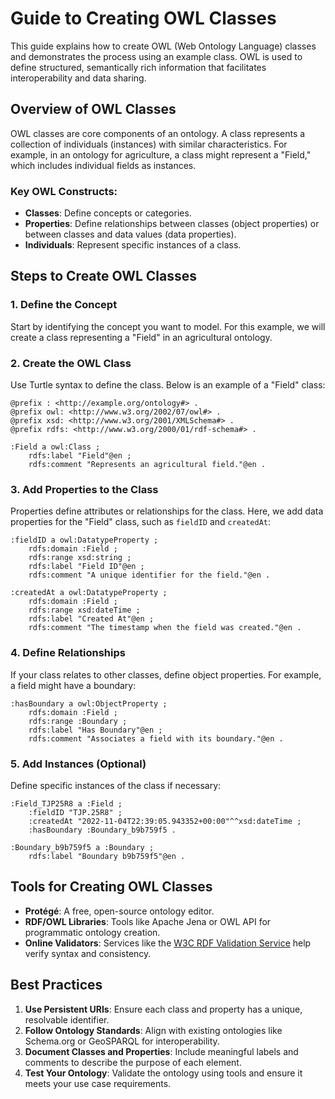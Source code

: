 # Guide to Creating OWL Classes

This guide explains how to create OWL (Web Ontology Language) classes and demonstrates the process using an example class. OWL is used to define structured, semantically rich information that facilitates interoperability and data sharing.

## Overview of OWL Classes

OWL classes are core components of an ontology. A class represents a collection of individuals (instances) with similar characteristics. For example, in an ontology for agriculture, a class might represent a "Field," which includes individual fields as instances.

### Key OWL Constructs:
- **Classes**: Define concepts or categories.
- **Properties**: Define relationships between classes (object properties) or between classes and data values (data properties).
- **Individuals**: Represent specific instances of a class.

## Steps to Create OWL Classes

### 1. Define the Concept
Start by identifying the concept you want to model. For this example, we will create a class representing a "Field" in an agricultural ontology.

### 2. Create the OWL Class
Use Turtle syntax to define the class. Below is an example of a "Field" class:

```ttl
@prefix : <http://example.org/ontology#> .
@prefix owl: <http://www.w3.org/2002/07/owl#> .
@prefix xsd: <http://www.w3.org/2001/XMLSchema#> .
@prefix rdfs: <http://www.w3.org/2000/01/rdf-schema#> .

:Field a owl:Class ;
    rdfs:label "Field"@en ;
    rdfs:comment "Represents an agricultural field."@en .
```

### 3. Add Properties to the Class
Properties define attributes or relationships for the class. Here, we add data properties for the "Field" class, such as `fieldID` and `createdAt`:

```ttl
:fieldID a owl:DatatypeProperty ;
    rdfs:domain :Field ;
    rdfs:range xsd:string ;
    rdfs:label "Field ID"@en ;
    rdfs:comment "A unique identifier for the field."@en .

:createdAt a owl:DatatypeProperty ;
    rdfs:domain :Field ;
    rdfs:range xsd:dateTime ;
    rdfs:label "Created At"@en ;
    rdfs:comment "The timestamp when the field was created."@en .
```

### 4. Define Relationships
If your class relates to other classes, define object properties. For example, a field might have a boundary:

```ttl
:hasBoundary a owl:ObjectProperty ;
    rdfs:domain :Field ;
    rdfs:range :Boundary ;
    rdfs:label "Has Boundary"@en ;
    rdfs:comment "Associates a field with its boundary."@en .
```

### 5. Add Instances (Optional)
Define specific instances of the class if necessary:

```ttl
:Field_TJP25R8 a :Field ;
    :fieldID "TJP.25R8" ;
    :createdAt "2022-11-04T22:39:05.943352+00:00"^^xsd:dateTime ;
    :hasBoundary :Boundary_b9b759f5 .

:Boundary_b9b759f5 a :Boundary ;
    rdfs:label "Boundary b9b759f5"@en .
```

## Tools for Creating OWL Classes
- **Protégé**: A free, open-source ontology editor.
- **RDF/OWL Libraries**: Tools like Apache Jena or OWL API for programmatic ontology creation.
- **Online Validators**: Services like the [W3C RDF Validation Service](https://www.w3.org/RDF/Validator/) help verify syntax and consistency.

## Best Practices
1. **Use Persistent URIs**: Ensure each class and property has a unique, resolvable identifier.
2. **Follow Ontology Standards**: Align with existing ontologies like Schema.org or GeoSPARQL for interoperability.
3. **Document Classes and Properties**: Include meaningful labels and comments to describe the purpose of each element.
4. **Test Your Ontology**: Validate the ontology using tools and ensure it meets your use case requirements.


